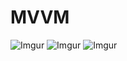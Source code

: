 # MVVM

![Imgur](https://i.imgur.com/SbPV9eW.jpg)
![Imgur](https://i.imgur.com/qWJwxHS.jpg)
![Imgur](https://i.imgur.com/VuMAcPE.gifv)

